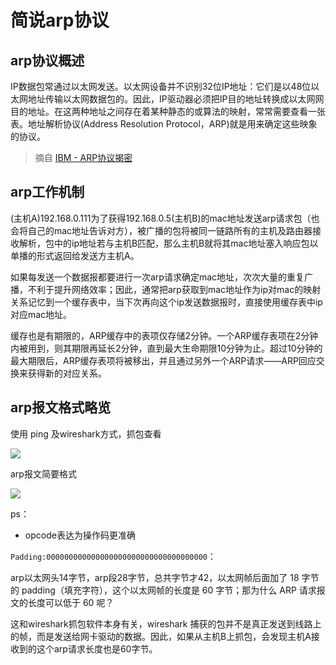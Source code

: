 # 简说arp协议

## arp协议概述

IP数据包常通过以太网发送。以太网设备并不识别32位IP地址：它们是以48位以太网地址传输以太网数据包的。因此，IP驱动器必须把IP目的地址转换成以太网网目的地址。在这两种地址之间存在着某种静态的或算法的映射，常常需要查看一张表。地址解析协议(Address Resolution Protocol，ARP)就是用来确定这些映象的协议。

> 摘自 [IBM - ARP协议揭密](https://www.ibm.com/developerworks/cn/linux/l-arp/index.html)

## arp工作机制

(主机A)192.168.0.111为了获得192.168.0.5(主机B)的mac地址发送arp请求包（也会将自己的mac地址告诉对方），被广播的包将被同一链路所有的主机及路由器接收解析，包中的ip地址若与主机B匹配，那么主机B就将其mac地址塞入响应包以单播的形式返回给发送方主机A。

如果每发送一个数据报都要进行一次arp请求确定mac地址，次次大量的重复广播，不利于提升网络效率；因此，通常把arp获取到mac地址作为ip对mac的映射关系记忆到一个缓存表中，当下次再向这个ip发送数据报时，直接使用缓存表中ip对应mac地址。

缓存也是有期限的，ARP缓存中的表项仅存储2分钟。一个ARP缓存表项在2分钟内被用到，则其期限再延长2分钟，直到最大生命期限10分钟为止。超过10分钟的最大期限后，ARP缓存表项将被移出，并且通过另外一个ARP请求——ARP回应交换来获得新的对应关系。

## arp报文格式略览

使用 ping 及wireshark方式，抓包查看

![](https://i.postimg.cc/PqLZjHPR/Snipaste-2019-08-07-21-17-23.png)

arp报文简要格式

![](https://i.postimg.cc/rpD3WDPF/Snipaste-2019-08-07-21-15-07.png)

ps：
* opcode表达为操作码更准确

`Padding:000000000000000000000000000000000000`：

arp以太网头14字节，arp段28字节，总共字节才42，以太网帧后面加了 18 字节的 padding（填充字符），这个以太网帧的长度是 60 字节；那为什么 ARP 请求报文的长度可以低于 60 呢？

这和wireshark抓包软件本身有关，wireshark 捕获的包并不是真正发送到线路上的帧，而是发送给网卡驱动的数据。因此，如果从主机B上抓包，会发现主机A接收到的这个arp请求长度也是60字节。
